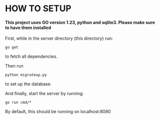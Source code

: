 # HOW TO SETUP

#### This project uses GO version 1.23, python and sqlite3. Please make sure to have them installed

First, while in the server directory (this directory) run:

```
go get
```

to fetch all dependencies.

Then run

```
python migrateup.py
```

to set up the database.

And finally, start the server by running:

```
go run cmd/*
```

By default, this should be running on localhost:8080
